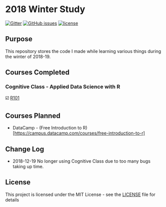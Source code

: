 # 2018 Winter Study

[![Gitter](https://img.shields.io/gitter/room/Lilyheart/repo.js.svg?maxAge=2592000)](https://gitter.im/Lilyheart/LilyPrograms)
[![GitHub issues](https://img.shields.io/github/issues/Lilyheart/2018_winter_study.svg)](https://github.com/Lilyheart/2018_winter_study/issues)
[![license](https://img.shields.io/github/license/Lilyheart/2018_winter_study.svg)](https://github.com/Lilyheart/2018_winter_study/blob/gh-pages/LICENSE)

## Purpose

This repository stores the code I made while learning various things during the winter of 2018-19.

## Courses Completed

### Cognitive Class - Applied Data Science with R

:ballot_box_with_check: [R101](https://courses.cognitiveclass.ai/certificates/188a87f3ec2b4380944c2c38d3882631)

## Courses Planned

* DataCamp - (Free Introduction to R)[https://campus.datacamp.com/courses/free-introduction-to-r]

## Change Log

* 2018-12-19 No longer using Cognitive Class due to too many bugs taking up time.

## License

This project is licensed under the MIT License - see the [LICENSE](LICENSE) file for details
